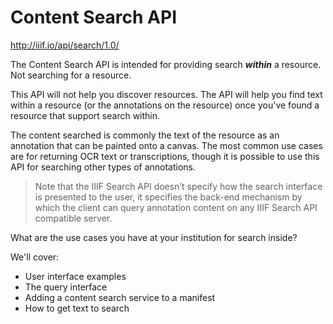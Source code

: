 # Content Search API

http://iiif.io/api/search/1.0/

The Content Search API is intended for providing search _**within**_ a resource. Not searching for a resource.

This API will not help you discover resources. The API will help you find text within a resource (or the annotations on the resource) once you've found a resource that support search within.

The content searched is commonly the text of the resource as an annotation that can be painted onto a canvas. The most common use cases are for returning OCR text or transcriptions, though it is possible to use this API for searching other types of annotations.

> Note that the IIIF Search API doesn’t specify how the search interface is presented to the user, it specifies the back-end mechanism by which the client can query annotation content on any IIIF Search API compatible server.

What are the use cases you have at your institution for search inside?

<!-- #next:20 write about the content search API -->

We'll cover:
- User interface examples
- The query interface
- Adding a content search service to a manifest
- How to get text to search

<!-- #todo:690 write a bit about different levels of discovery. First discover the resource; then discover within the resource -->

<!-- #todo:700 write a bit about the level at with "within" works. what do you call a resource? Is it a single bound book? A multivolume work? -->

<!-- #important:70 write some about how this goes back to the canvas model where the annotation can apply to a particular example. Use an OCR example to make it easy to understand. Do this graphically. Where else do we already talk about how to paint something on a canvas at particular coordinates. "what part of the image it actually related to" -->
